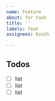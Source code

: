```yaml
---
name: Feature
about: for task
title: ''
labels: feat
assignees: 0zuth

---
```


## Todos

- [ ] list
- [ ] list
- [ ] list
